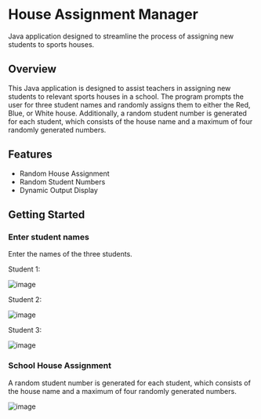 # House Assignment Manager
Java application designed to streamline the process of assigning new students to sports houses.

## Overview
This Java application is designed to assist teachers in assigning new students to relevant sports houses in a school. The program prompts the user for three student names and randomly assigns them to either the Red, Blue, or White house. Additionally, a random student number is generated for each student, which consists of the house name and a maximum of four randomly generated numbers.

## Features
- Random House Assignment
- Random Student Numbers
- Dynamic Output Display

## Getting Started

### Enter student names
Enter the names of the three students.

Student 1:

![image](https://github.com/basgbasg/test/assets/133644970/2ac7add2-d84b-449d-b407-5aec3f199719)

Student 2:

![image](https://github.com/basgbasg/test/assets/133644970/a23b16ff-d26a-47aa-9f96-ce3778d086de)

Student 3:

![image](https://github.com/basgbasg/test/assets/133644970/c1190aff-433a-471a-8d8e-34e3e22a62c1)



### School House Assignment
A random student number is generated for each student, which consists of the house name and a maximum of four randomly generated numbers.

![image](https://github.com/basgbasg/test/assets/133644970/4760e3ac-01e3-40e4-9483-bbb14ee2d368)

